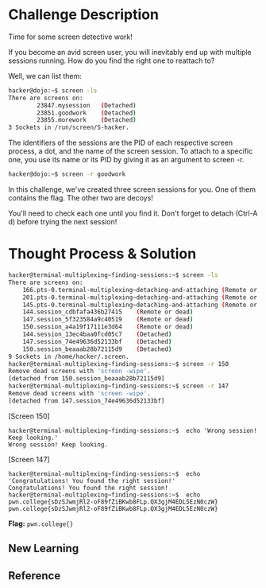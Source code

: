 # Challenge Description
Time for some screen detective work!

If you become an avid screen user, you will inevitably end up with multiple sessions running. How do you find the right one to reattach to?

Well, we can list them:
```bash
hacker@dojo:~$ screen -ls
There are screens on:
        23847.mysession   (Detached)
        23851.goodwork    (Detached)
        23855.morework    (Detached)
3 Sockets in /run/screen/S-hacker.
```
The identifiers of the sessions are the PID of each respective screen process, a dot, and the name of the screen session. To attach to a specific one, you use its name or its PID by giving it as an argument to screen -r.
```bash
hacker@dojo:~$ screen -r goodwork
```
In this challenge, we've created three screen sessions for you. One of them contains the flag. The other two are decoys!

You'll need to check each one until you find it. Don't forget to detach (Ctrl-A d) before trying the next session!
# Thought Process & Solution

```bash
hacker@terminal-multiplexing~finding-sessions:~$ screen -ls
There are screens on:
	166.pts-0.terminal-multiplexing~detaching-and-attaching	(Remote or dead)
	201.pts-0.terminal-multiplexing~detaching-and-attaching	(Remote or dead)
	145.pts-0.terminal-multiplexing~detaching-and-attaching	(Remote or dead)
	144.session_cdbfafa436b27415	(Remote or dead)
	147.session_5f323584a9c40519	(Remote or dead)
	150.session_a4a19f17111e3d64	(Remote or dead)
	144.session_13ec4baa0fcd05c7	(Detached)
	147.session_74e49636d52133bf	(Detached)
	150.session_beaaab28b72115d9	(Detached)
9 Sockets in /home/hacker/.screen.
hacker@terminal-multiplexing~finding-sessions:~$ screen -r 150
Remove dead screens with 'screen -wipe'.
[detached from 150.session_beaaab28b72115d9]
hacker@terminal-multiplexing~finding-sessions:~$ screen -r 147
Remove dead screens with 'screen -wipe'.
[detached from 147.session_74e49636d52133bf]
```
[Screen 150]
```
hacker@terminal-multiplexing~finding-sessions:~$  echo 'Wrong session! Keep looking.'
Wrong session! Keep looking.
```
[Screen 147]
```
hacker@terminal-multiplexing~finding-sessions:~$  echo 'Congratulations! You found the right session!'
Congratulations! You found the right session!
hacker@terminal-multiplexing~finding-sessions:~$  echo pwn.college{sDzSJwmjRl2-oF89fZiBKwb8FLp.QX3gjM4EDL5EzN0czW}
pwn.college{sDzSJwmjRl2-oF89fZiBKwb8FLp.QX3gjM4EDL5EzN0czW}
```
**Flag:** `pwn.college{}`
## New Learning
## Reference
